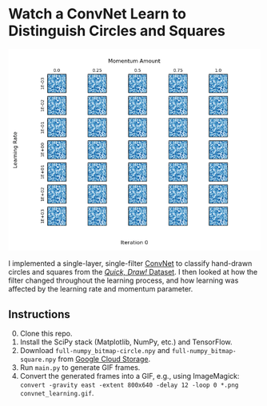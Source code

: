 # Watch a ConvNet Learn to Distinguish Circles and Squares

![Learning visualization](images/convnet_learning.gif?raw=true)

I implemented a single-layer, single-filter [ConvNet](https://en.wikipedia.org/wiki/Convolutional_neural_network) to classify hand-drawn circles and squares from the [*Quick, Draw!* Dataset](https://github.com/googlecreativelab/quickdraw-dataset).
I then looked at how the filter changed throughout the learning process, and how learning was affected by the learning rate and momentum parameter.

## Instructions

0. Clone this repo.
1. Install the SciPy stack (Matplotlib, NumPy, etc.) and TensorFlow.
2. Download `full-numpy_bitmap-circle.npy` and `full-numpy_bitmap-square.npy` from [Google Cloud Storage](https://console.cloud.google.com/storage/browser/quickdraw_dataset/full/numpy_bitmap).
3. Run `main.py` to generate GIF frames.
4. Convert the generated frames into a GIF, e.g., using ImageMagick: `convert -gravity east -extent 800x640 -delay 12 -loop 0 *.png convnet_learning.gif`.

